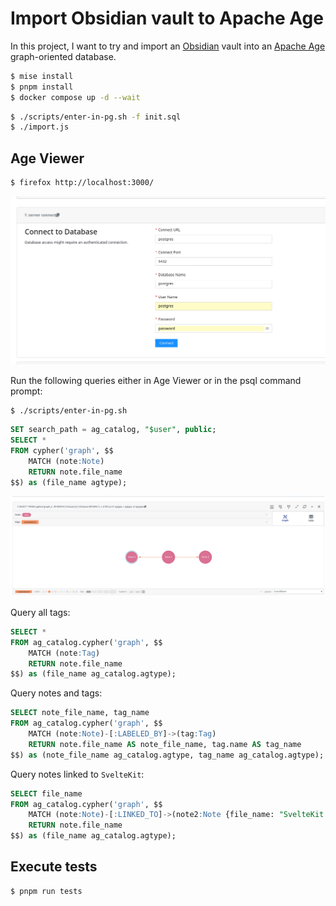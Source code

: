 # Import Obsidian vault to Apache Age

In this project, I want to try and import an [Obsidian](https://obsidian.md/) vault into an [Apache Age](https://age.apache.org/) graph-oriented database.

```sh
$ mise install
$ pnpm install
$ docker compose up -d --wait
```

```sh
$ ./scripts/enter-in-pg.sh -f init.sql
$ ./import.js
```

## Age Viewer

```sh
$ firefox http://localhost:3000/
```

<img src="screenshots/connect-to-database.png" />

Run the following queries either in Age Viewer or in the psql command prompt:

```
$ ./scripts/enter-in-pg.sh
```

```sql
SET search_path = ag_catalog, "$user", public;
SELECT *
FROM cypher('graph', $$
    MATCH (note:Note)
    RETURN note.file_name
$$) as (file_name agtype);
```

<img src="screenshots/execute-query.png" />

Query all tags:

```sql
SELECT *
FROM ag_catalog.cypher('graph', $$
    MATCH (note:Tag)
    RETURN note.file_name
$$) as (file_name ag_catalog.agtype);
```

Query notes and tags:

```sql
SELECT note_file_name, tag_name
FROM ag_catalog.cypher('graph', $$
    MATCH (note:Note)-[:LABELED_BY]->(tag:Tag)
    RETURN note.file_name AS note_file_name, tag.name AS tag_name
$$) as (note_file_name ag_catalog.agtype, tag_name ag_catalog.agtype);
```

Query notes linked to `SvelteKit`:

```sql
SELECT file_name
FROM ag_catalog.cypher('graph', $$
    MATCH (note:Note)-[:LINKED_TO]->(note2:Note {file_name: "SvelteKit.md"})
    RETURN note.file_name
$$) as (file_name ag_catalog.agtype);
```

## Execute tests

```
$ pnpm run tests
```
